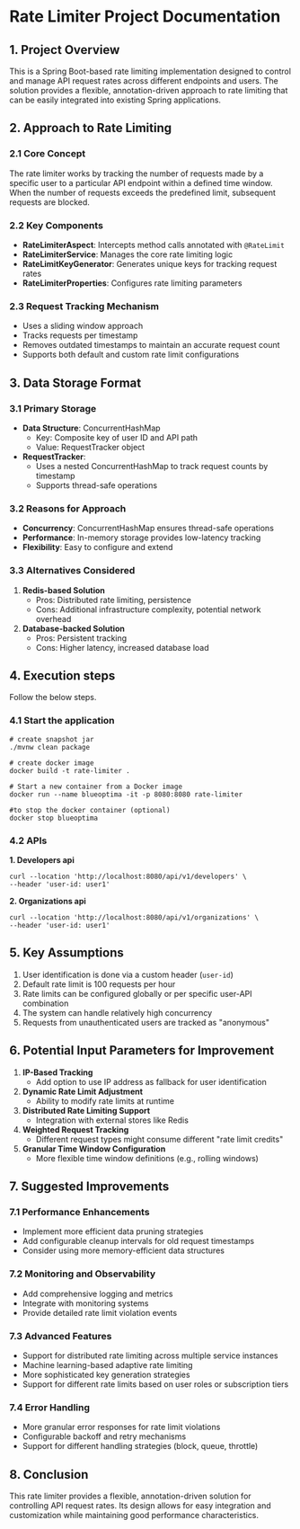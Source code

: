 # Rate Limiter Project Documentation

## 1. Project Overview

This is a Spring Boot-based rate limiting implementation designed to control and manage API request
rates across different endpoints and users.
The solution provides a flexible, annotation-driven approach to rate limiting that can be easily
integrated into existing Spring applications.

## 2. Approach to Rate Limiting

### 2.1 Core Concept

The rate limiter works by tracking the number of requests made by a specific user to a particular
API endpoint within a defined time window. When the number of requests exceeds the predefined limit,
subsequent requests are blocked.

### 2.2 Key Components

- **RateLimiterAspect**: Intercepts method calls annotated with `@RateLimit`
- **RateLimiterService**: Manages the core rate limiting logic
- **RateLimitKeyGenerator**: Generates unique keys for tracking request rates
- **RateLimiterProperties**: Configures rate limiting parameters

### 2.3 Request Tracking Mechanism

- Uses a sliding window approach
- Tracks requests per timestamp
- Removes outdated timestamps to maintain an accurate request count
- Supports both default and custom rate limit configurations

## 3. Data Storage Format

### 3.1 Primary Storage

- **Data Structure**: ConcurrentHashMap
    - Key: Composite key of user ID and API path
    - Value: RequestTracker object
- **RequestTracker**:
    - Uses a nested ConcurrentHashMap to track request counts by timestamp
    - Supports thread-safe operations

### 3.2 Reasons for Approach

- **Concurrency**: ConcurrentHashMap ensures thread-safe operations
- **Performance**: In-memory storage provides low-latency tracking
- **Flexibility**: Easy to configure and extend

### 3.3 Alternatives Considered

1. **Redis-based Solution**
    - Pros: Distributed rate limiting, persistence
    - Cons: Additional infrastructure complexity, potential network overhead
2. **Database-backed Solution**
    - Pros: Persistent tracking
    - Cons: Higher latency, increased database load

## 4. Execution steps

Follow the below steps.

### 4.1 Start the application

```shell
# create snapshot jar
./mvnw clean package

# create docker image
docker build -t rate-limiter .

# Start a new container from a Docker image
docker run --name blueoptima -it -p 8080:8080 rate-limiter

#to stop the docker container (optional)
docker stop blueoptima
```

### 4.2 APIs

**1. Developers api**

```shell
curl --location 'http://localhost:8080/api/v1/developers' \
--header 'user-id: user1'
```

**2. Organizations api**

```shell
curl --location 'http://localhost:8080/api/v1/organizations' \
--header 'user-id: user1'
```

## 5. Key Assumptions

1. User identification is done via a custom header (`user-id`)
2. Default rate limit is 100 requests per hour
3. Rate limits can be configured globally or per specific user-API combination
4. The system can handle relatively high concurrency
5. Requests from unauthenticated users are tracked as "anonymous"

## 6. Potential Input Parameters for Improvement

1. **IP-Based Tracking**
    - Add option to use IP address as fallback for user identification
2. **Dynamic Rate Limit Adjustment**
    - Ability to modify rate limits at runtime
3. **Distributed Rate Limiting Support**
    - Integration with external stores like Redis
4. **Weighted Request Tracking**
    - Different request types might consume different "rate limit credits"
5. **Granular Time Window Configuration**
    - More flexible time window definitions (e.g., rolling windows)

## 7. Suggested Improvements

### 7.1 Performance Enhancements

- Implement more efficient data pruning strategies
- Add configurable cleanup intervals for old request timestamps
- Consider using more memory-efficient data structures

### 7.2 Monitoring and Observability

- Add comprehensive logging and metrics
- Integrate with monitoring systems
- Provide detailed rate limit violation events

### 7.3 Advanced Features

- Support for distributed rate limiting across multiple service instances
- Machine learning-based adaptive rate limiting
- More sophisticated key generation strategies
- Support for different rate limits based on user roles or subscription tiers

### 7.4 Error Handling

- More granular error responses for rate limit violations
- Configurable backoff and retry mechanisms
- Support for different handling strategies (block, queue, throttle)

## 8. Conclusion

This rate limiter provides a flexible, annotation-driven solution for controlling API request rates.
Its design allows for easy integration and customization while maintaining good performance
characteristics.

